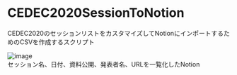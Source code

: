 # CEDEC2020SessionToNotion
CEDEC2020のセッションリストをカスタマイズしてNotionにインポートするためのCSVを作成するスクリプト

![image](https://user-images.githubusercontent.com/144386/91651749-51365f80-eacb-11ea-8992-8a3e6b6e48a3.png)  
セッション名、日付、資料公開、発表者名、URLを一覧化したNotion
